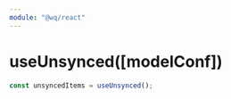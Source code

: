 ```yaml
---
module: "@wq/react"
---
```


# useUnsynced([modelConf])


```js
const unsyncedItems = useUnsynced();
```
